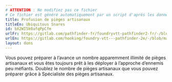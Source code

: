 ```yaml
---
# ATTENTION : Ne modifiez pas ce fichier
# Ce fichier est généré automatiquement par un script d'après les données du module Foundry VTT officiel et de sa traduction
title: Profusion de pièges artisanaux
titleEn: Ubiquitous Snares
id: bX2WI5k0afqPpCfm
urlFr: https://gitlab.com/pathfinder-fr/foundryvtt-pathfinder2-fr/-/blob/master/data/feats/bX2WI5k0afqPpCfm.htm
urlEn: https://gitlab.com/hooking/foundry-vtt---pathfinder-2e/-/blob/master/packs/data/feats.db/ubiquitous-snares.json
layout: dons
---
```

Vous pouvez préparer à l’avance un nombre apparemment illimité de pièges artisanaux et vous êtes toujours prêt à les déployer à l’approche d’ennemis peu méfiants. Doublez le nombre de pièges artisanaux que vous pouvez préparer grâce à Spécialiste des pièges artisanaux.
